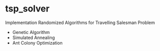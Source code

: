 # tsp_solver
Implementation Randomized Algorithms for Travelling Salesman Problem

- Genetic Algorithm
- Simulated Annealing
- Ant Colony Optimization

